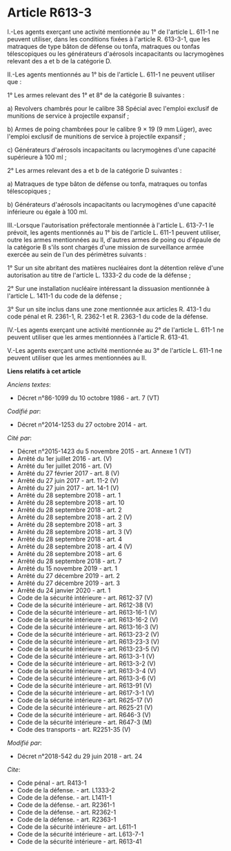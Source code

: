 # Article R613-3

I.-Les agents exerçant une activité mentionnée au 1° de l'article L. 611-1 ne peuvent utiliser, dans les conditions fixées à
l'article R. 613-3-1, que les matraques de type bâton de défense ou tonfa, matraques ou tonfas télescopiques ou les
générateurs d'aérosols incapacitants ou lacrymogènes relevant des a et b de la catégorie D.

II.-Les agents mentionnés au 1° bis de l'article L. 611-1 ne peuvent utiliser que :

1° Les armes relevant des 1° et 8° de la catégorie B suivantes :

a) Revolvers chambrés pour le calibre 38 Spécial avec l'emploi exclusif de munitions de service à projectile expansif ;

b) Armes de poing chambrées pour le calibre 9 × 19 (9 mm Lüger), avec l'emploi exclusif de munitions de service à projectile
expansif ;

c) Générateurs d'aérosols incapacitants ou lacrymogènes d'une capacité supérieure à 100 ml ;

2° Les armes relevant des a et b de la catégorie D suivantes :

a) Matraques de type bâton de défense ou tonfa, matraques ou tonfas télescopiques ;

b) Générateurs d'aérosols incapacitants ou lacrymogènes d'une capacité inférieure ou égale à 100 ml.

III.-Lorsque l'autorisation préfectorale mentionnée à l'article L. 613-7-1 le prévoit, les agents mentionnés au 1° bis de
l'article L. 611-1 peuvent utiliser, outre les armes mentionnées au II, d'autres armes de poing ou d'épaule de la catégorie B
s'ils sont chargés d'une mission de surveillance armée exercée au sein de l'un des périmètres suivants :

1° Sur un site abritant des matières nucléaires dont la détention relève d'une autorisation au titre de l'article L. 1333-2
du code de la défense ;

2° Sur une installation nucléaire intéressant la dissuasion mentionnée à l'article L. 1411-1 du code de la défense ;

3° Sur un site inclus dans une zone mentionnée aux articles R. 413-1 du code pénal et R. 2361-1, R. 2362-1 et R. 2363-1 du
code de la défense.

IV.-Les agents exerçant une activité mentionnée au 2° de l'article L. 611-1 ne peuvent utiliser que les armes mentionnées à
l'article R. 613-41.

V.-Les agents exerçant une activité mentionnée au 3° de l'article L. 611-1 ne peuvent utiliser que les armes mentionnées au
II.

**Liens relatifs à cet article**

_Anciens textes_:

  - Décret n°86-1099 du 10 octobre 1986 - art. 7 (VT)

_Codifié par_:

  - Décret n°2014-1253 du 27 octobre 2014 - art.

_Cité par_:

  - Décret n°2015-1423 du 5 novembre 2015 - art. Annexe 1 (VT)
  - Arrêté du 1er juillet 2016 - art.   (V)
  - Arrêté du 1er juillet 2016 - art. (V)
  - Arrêté du 27 février 2017 - art. 8 (V)
  - Arrêté du 27 juin 2017 - art. 11-2 (V)
  - Arrêté du 27 juin 2017 - art. 14-1 (V)
  - Arrêté du 28 septembre 2018 - art. 1
  - Arrêté du 28 septembre 2018 - art. 10
  - Arrêté du 28 septembre 2018 - art. 2
  - Arrêté du 28 septembre 2018 - art. 2 (V)
  - Arrêté du 28 septembre 2018 - art. 3
  - Arrêté du 28 septembre 2018 - art. 3 (V)
  - Arrêté du 28 septembre 2018 - art. 4
  - Arrêté du 28 septembre 2018 - art. 4 (V)
  - Arrêté du 28 septembre 2018 - art. 6
  - Arrêté du 28 septembre 2018 - art. 7
  - Arrêté du 15 novembre 2019 - art. 1
  - Arrêté du 27 décembre 2019 - art. 2
  - Arrêté du 27 décembre 2019 - art. 3
  - Arrêté du 24 janvier 2020 - art. 1
  - Code de la sécurité intérieure - art. R612-37 (V)
  - Code de la sécurité intérieure - art. R612-38 (V)
  - Code de la sécurité intérieure - art. R613-16-1 (V)
  - Code de la sécurité intérieure - art. R613-16-2 (V)
  - Code de la sécurité intérieure - art. R613-16-3 (V)
  - Code de la sécurité intérieure - art. R613-23-2 (V)
  - Code de la sécurité intérieure - art. R613-23-3 (V)
  - Code de la sécurité intérieure - art. R613-23-5 (V)
  - Code de la sécurité intérieure - art. R613-3-1 (V)
  - Code de la sécurité intérieure - art. R613-3-2 (V)
  - Code de la sécurité intérieure - art. R613-3-4 (V)
  - Code de la sécurité intérieure - art. R613-3-6 (V)
  - Code de la sécurité intérieure - art. R613-91 (V)
  - Code de la sécurité intérieure - art. R617-3-1 (V)
  - Code de la sécurité intérieure - art. R625-17 (V)
  - Code de la sécurité intérieure - art. R625-21 (V)
  - Code de la sécurité intérieure - art. R646-3 (V)
  - Code de la sécurité intérieure - art. R647-3 (M)
  - Code des transports - art. R2251-35 (V)

_Modifié par_:

  - Décret n°2018-542 du 29 juin 2018 - art. 24

_Cite_:

  - Code pénal - art. R413-1
  - Code de la défense. - art. L1333-2
  - Code de la défense. - art. L1411-1
  - Code de la défense. - art. R2361-1
  - Code de la défense. - art. R2362-1
  - Code de la défense. - art. R2363-1
  - Code de la sécurité intérieure - art. L611-1
  - Code de la sécurité intérieure - art. L613-7-1
  - Code de la sécurité intérieure - art. R613-41
